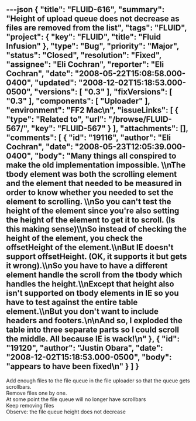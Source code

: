 ---json
{
  "title": "FLUID-616",
  "summary": "Height of upload queue does not decrease as files are removed from the list",
  "tags": "FLUID",
  "project": {
    "key": "FLUID",
    "title": "Fluid Infusion"
  },
  "type": "Bug",
  "priority": "Major",
  "status": "Closed",
  "resolution": "Fixed",
  "assignee": "Eli Cochran",
  "reporter": "Eli Cochran",
  "date": "2008-05-22T15:08:58.000-0400",
  "updated": "2008-12-02T15:18:53.000-0500",
  "versions": [
    "0.3"
  ],
  "fixVersions": [
    "0.3"
  ],
  "components": [
    "Uploader"
  ],
  "environment": "FF2 Mac\n",
  "issueLinks": [
    {
      "type": "Related to",
      "url": "/browse/FLUID-567/",
      "key": "FLUID-567"
    }
  ],
  "attachments": [],
  "comments": [
    {
      "id": "19116",
      "author": "Eli Cochran",
      "date": "2008-05-23T12:05:39.000-0400",
      "body": "Many things all conspired to make the old implementation impossible. \\\nThe tbody element was both the scrolling element and the element that needed to be measured in order to know whether you needed to set the element to scrolling. \\\nSo you can't test the height of the element since you're also setting the height of the element to get it to scroll. (Is this making sense)\\\nSo instead of checking the height of the element, you check the offsetHeight of the element.\\\nBut IE doesn't support offsetHeight. (OK, it supports it but gets it wrong).\\\nSo you have to have a different element handle the scroll from the tbody which handles the height.\\\nExcept that height also isn't supported on tbody elements in IE so you have to test against the entire table element.\\\nBut you don't want to include headers and footers.\n\nAnd so, I exploded the table into three separate parts so I could scroll the middle. All because IE is wack!\n"
    },
    {
      "id": "19120",
      "author": "Justin Obara",
      "date": "2008-12-02T15:18:53.000-0500",
      "body": "appears to have been fixed\n"
    }
  ]
}
---
Add enough files to the file queue in the file uploader so that the queue gets scrollbars.\
Remove files one by one.\
At some point the file queue will no longer have scrollbars\
Keep removing files\
Observe: the file queue height does not decrease

        